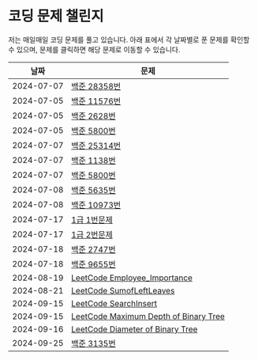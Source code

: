 # 코딩 문제 챌린지

저는 매일매일 코딩 문제를 풀고 있습니다. 아래 표에서 각 날짜별로 푼 문제를 확인할 수 있으며, 문제를 클릭하면 해당 문제로 이동할 수 있습니다.

| 날짜       | 문제       |
|------------|------------|
| 2024-07-07 | [백준 28358번](https://github.com/hwangbo98/co_challenge/blob/main/implementation/B28358.py) |
| 2024-07-05 | [백준 11576번](https://github.com/hwangbo98/co_challenge/blob/main/implementation/B11576.py) |
| 2024-07-05 | [백준 2628번](https://github.com/hwangbo98/co_challenge/blob/main/implementation/B2628.py) |
| 2024-07-05 | [백준 5800번](https://github.com/username/repository/blob/main/problems/problem3.md) |
| 2024-07-07 | [백준 25314번](https://github.com/hwangbo98/co_challenge/blob/main/implementation/B25314.py) |
| 2024-07-07 | [백준 1138번](https://github.com/hwangbo98/co_challenge/blob/main/implementation/B1138.py) |
| 2024-07-07 | [백준 5800번](https://github.com/hwangbo98/co_challenge/blob/main/implementation/B5800.py) |
| 2024-07-08 | [백준 5635번](https://github.com/hwangbo98/co_challenge/blob/main/implementation/B5635.py) |
| 2024-07-08 | [백준 10973번](https://github.com/hwangbo98/co_challenge/blob/main/implementation/B10973.py) |
| 2024-07-17 | [1급 1번문제](https://github.com/hwangbo98/co_challenge/blob/main/COS/1-1.py) |
| 2024-07-17 | [1급 2번문제](https://github.com/hwangbo98/co_challenge/blob/main/COS/1-2.py) |
| 2024-07-18 | [백준 2747번](https://github.com/hwangbo98/co_challenge/blob/main/DP/B2747.py) |
| 2024-07-18 | [백준 9655번](https://github.com/hwangbo98/co_challenge/blob/main/DP/B9655.py) |
| 2024-08-19 | [LeetCode Employee_Importance](https://github.com/hwangbo98/co_challenge/blob/main/LeetCode/Employee_Importance.py) |
| 2024-08-21 | [LeetCode SumofLeftLeaves](https://github.com/hwangbo98/co_challenge/blob/main/LeetCode/SumofLeftLeaves.py) |
| 2024-09-15 | [LeetCode SearchInsert](https://github.com/hwangbo98/co_challenge/blob/main/LeetCode/Search_Insert_Position) |
| 2024-09-15 | [LeetCode Maximum Depth of Binary Tree](https://github.com/hwangbo98/co_challenge/blob/main/LeetCode/MaximumDepthBT.PY) |
| 2024-09-16 | [LeetCode Diameter of Binary Tree](https://github.com/hwangbo98/co_challenge/blob/main/LeetCode/Diameter_BT.py) |
| 2024-09-25 | [백준 3135번](https://github.com/hwangbo98/co_challenge/blob/main/implementation/B10972.py) |
